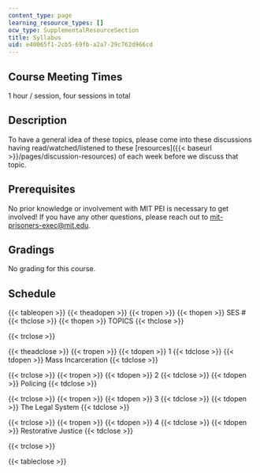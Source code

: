 ```yaml
---
content_type: page
learning_resource_types: []
ocw_type: SupplementalResourceSection
title: Syllabus
uid: e40065f1-2cb5-69fb-a2a7-29c762d966cd
---
```


Course Meeting Times
--------------------

1 hour / session, four sessions in total

Description
-----------

To have a general idea of these topics, please come into these discussions having read/watched/listened to these [resources]({{< baseurl >}}/pages/discussion-resources) of each week before we discuss that topic.

Prerequisites
-------------

No prior knowledge or involvement with MIT PEI is necessary to get involved! If you have any other questions, please reach out to mit-prisoners-exec@mit.edu​.

Gradings
--------

No grading for this course.

Schedule
--------

{{< tableopen >}}
{{< theadopen >}}
{{< tropen >}}
{{< thopen >}}
SES #
{{< thclose >}}
{{< thopen >}}
TOPICS
{{< thclose >}}

{{< trclose >}}

{{< theadclose >}}
{{< tropen >}}
{{< tdopen >}}
1
{{< tdclose >}}
{{< tdopen >}}
Mass Incarceration
{{< tdclose >}}

{{< trclose >}}
{{< tropen >}}
{{< tdopen >}}
2
{{< tdclose >}}
{{< tdopen >}}
Policing
{{< tdclose >}}

{{< trclose >}}
{{< tropen >}}
{{< tdopen >}}
3
{{< tdclose >}}
{{< tdopen >}}
The Legal System
{{< tdclose >}}

{{< trclose >}}
{{< tropen >}}
{{< tdopen >}}
4
{{< tdclose >}}
{{< tdopen >}}
Restorative Justice
{{< tdclose >}}

{{< trclose >}}

{{< tableclose >}}